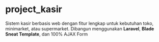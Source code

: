 # project_kasir
Sistem kasir berbasis web dengan fitur lengkap untuk kebutuhan toko, minimarket, atau supermarket. Dibangun menggunakan **Laravel**, **Blade Sneat Template**, dan 100% AJAX Form
